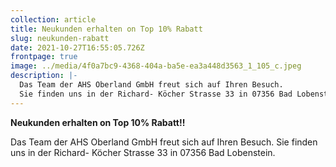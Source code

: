 ```yaml
---
collection: article
title: Neukunden erhalten on Top 10% Rabatt
slug: neukunden-rabatt
date: 2021-10-27T16:55:05.726Z
frontpage: true
image: ../media/4f0a7bc9-4368-404a-ba5e-ea3a448d3563_1_105_c.jpeg
description: |-
  Das Team der AHS Oberland GmbH freut sich auf Ihren Besuch. 
  Sie finden uns in der Richard- Köcher Strasse 33 in 07356 Bad Lobenstein.
---
```

**Neukunden erhalten on Top 10% Rabatt!!**

Das Team der AHS Oberland GmbH freut sich auf Ihren Besuch. 
Sie finden uns in der Richard- Köcher Strasse 33 in 07356 Bad Lobenstein.